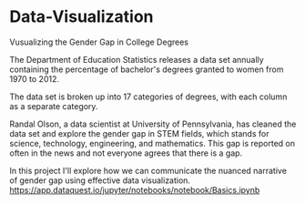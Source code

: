# Data-Visualization
Vusualizing the Gender Gap in College Degrees

The Department of Education Statistics releases a data set annually containing the percentage of bachelor's degrees granted to women from 1970 to 2012. 

The data set is broken up into 17 categories of degrees, with each column as a separate category.


Randal Olson, a data scientist at University of Pennsylvania, has cleaned the data set and explore the gender gap in STEM fields, which stands for science, technology, engineering, and mathematics. This gap is reported on often in the news and not everyone agrees that there is a gap.

In this project I'll explore how we can communicate the nuanced narrative of gender gap using effective data visualization.
https://app.dataquest.io/jupyter/notebooks/notebook/Basics.ipynb
